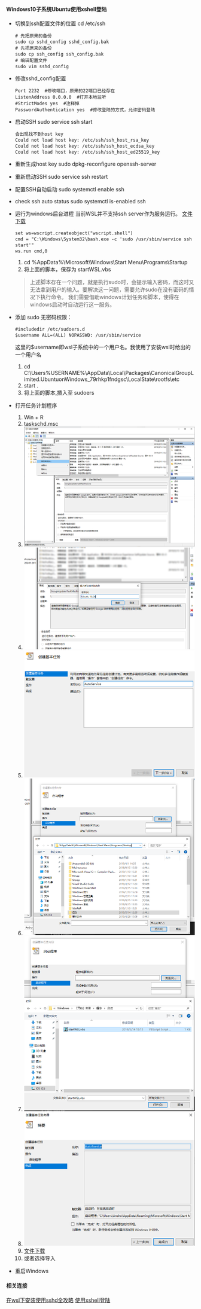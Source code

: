 #### Windows10子系统Ubuntu使用xshell登陆


* 切换到ssh配置文件的位置
    cd /etc/ssh 
    ```
    # 先把原来的备份
    sudo cp sshd_config sshd_config.bak   
    # 先把原来的备份
    sudo cp ssh_config ssh_config.bak   
    # 编辑配置文件
    sudo vim sshd_config	
    ```	

* 修改sshd_config配置
    ```
    Port 2232  #修改端口，原来的22端口已经存在
    ListenAddress 0.0.0.0  #打开本地监听
    #StrictModes yes  #注释掉
    PasswordAuthentication yes  #修改登陆的方式，允许密码登陆
    ```

* 启动SSH
    sudo service ssh start

    ```
    会出现找不到host key 
    Could not load host key: /etc/ssh/ssh_host_rsa_key
    Could not load host key: /etc/ssh/ssh_host_ecdsa_key
    Could not load host key: /etc/ssh/ssh_host_ed25519_key
    ```
* 重新生成host key 
    sudo dpkg-reconfigure openssh-server

* 重新启动SSH
    sudo service ssh restart

* 配置SSH自动启动
    sudo systemctl enable ssh

* check ssh auto status
    sudo systemctl is-enabled ssh


* 运行为windows后台进程
    当前WSL并不支持ssh server作为服务运行。
    [文件下载][wslvbs-id]

    ```
    set ws=wscript.createobject("wscript.shell")
    cmd = "C:\Windows\System32\bash.exe -c 'sudo /usr/sbin/service ssh start'"
    ws.run cmd,0
    ```

    1. cd %AppData%\Microsoft\Windows\Start Menu\Programs\Startup
    1. 将上面的脚本，保存为 startWSL.vbs

    > 上述脚本存在一个问题，就是执行sudo时，会提示输入密码，而这时又无法拿到用户的输入。要解决这一问题，需要允许sudo在没有密码的情况下执行命令。
    > 我们需要借助windows计划任务和脚本，使得在windows启动时自动运行这一服务。

* 添加 sudo 无密码权限：
    ```
    #includedir /etc/sudoers.d
    $username ALL=(ALL) NOPASSWD: /usr/sbin/service
    ```
    这里的$username即wsl子系统中的一个用户名。我使用了安装wsl时给出的一个用户名

  
    1. cd C:\Users\%USERNAME%\AppData\Local\Packages\CanonicalGroupLimited.UbuntuonWindows_79rhkp1fndgsc\LocalState\rootfs\etc
    1. start .
    1. 将上面的脚本,插入至 sudoers


* 打开任务计划程序
    1. Win + R
    2. taskschd.msc
    3. ![](Assets/Snipaste_2019-05-14_13-25-18.png)
    4. ![](Assets/Snipaste_2019-05-14_13-27-21.png)
    5. ![](Assets/Snipaste_2019-05-14_13-28-45.png)
    6. ![](Assets/Snipaste_2019-05-14_13-31-08.png)
    7. ![](Assets/Snipaste_2019-05-14_13-31-40.png)
    8. ![](Assets/Snipaste_2019-05-14_13-32-02.png)
    9. [文件下载][taskvbs-id]
    10. 或者选择导入
* 重启Windows

#### 相关连接
[在wsl下安装使用sshd全攻略](https://hbaaron.github.io/blog_2017/%E5%9C%A8wsl%E4%B8%8B%E5%AE%89%E8%A3%85%E4%BD%BF%E7%94%A8sshd%E5%85%A8%E6%94%BB%E7%95%A5)
[使用xshell登陆](https://blog.csdn.net/tengchengbaba/article/details/85481145)



[wslvbs-id]: Assets/startWSL.vbs
[taskvbs-id]: Assets/AutoService.xml